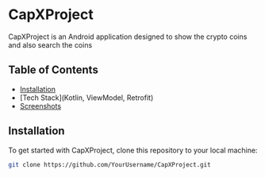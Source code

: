 # CapXProject

CapXProject is an Android application designed to show the crypto coins and also search the coins

## Table of Contents
- [Installation](#installation)
- [Tech Stack](Kotlin, ViewModel, Retrofit)
- [Screenshots](#screenshots)

## Installation

To get started with CapXProject, clone this repository to your local machine:

```bash
git clone https://github.com/YourUsername/CapXProject.git
